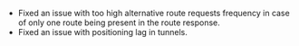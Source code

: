 - Fixed an issue with too high alternative route requests frequency in case of only one route being present in the route response.
- Fixed an issue with positioning lag in tunnels. 